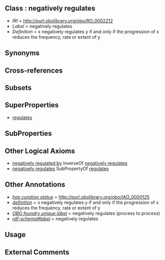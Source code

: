 
## Class : negatively regulates

 * *IRI* = http://purl.obolibrary.org/obo/RO_0002212
 * *Label* = negatively regulates
 * *Definition* = x negatively regulates y if and only if the progression of x reduces the frequency, rate or extent of y

## Synonyms


## Cross-references


## Subsets


## SuperProperties

 * [regulates](../../RO/11/RO_0002211.md)

## SubProperties


## Other Logical Axioms

 * [negatively regulated by](../../RO/35/RO_0002335.md) InverseOf [negatively regulates](../../RO/12/RO_0002212.md)
 * [negatively regulates](../../RO/12/RO_0002212.md) SubPropertyOf [regulates](../../RO/11/RO_0002211.md)

## Other Annotations

 * *[has curation status](../../IAO/14/IAO_0000114.md)* = http://purl.obolibrary.org/obo/IAO_0000125
 * *[definition](../../IAO/15/IAO_0000115.md)* = x negatively regulates y if and only if the progression of x reduces the frequency, rate or extent of y
 * *[OBO foundry unique label](../../IAO/89/IAO_0000589.md)* = negatively regulates (process to process)
 * *[rdf-schema#label](../../el/rdf-schema#label.md)* = negatively regulates

## Usage


## External Comments

